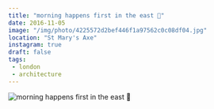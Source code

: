 ```yaml
---
title: "morning happens first in the east 🌇"
date: 2016-11-05
image: "/img/photo/4225572d2bef446f1a97562c0c08df04.jpg"
location: "St Mary's Axe"
instagram: true
draft: false
tags:
 - london
 - architecture
---
```


![morning happens first in the east 🌇](/img/photo/4225572d2bef446f1a97562c0c08df04.jpg)
